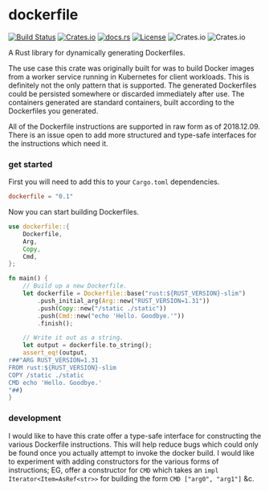 dockerfile
==========
[![Build Status](https://travis-ci.org/thedodd/dockerfile.svg?branch=master)](https://travis-ci.org/thedodd/dockerfile)
[![Crates.io](https://img.shields.io/crates/v/dockerfile.svg)](https://crates.io/crates/dockerfile)
[![docs.rs](https://docs.rs/dockerfile/badge.svg)](https://docs.rs/dockerfile)
[![License](https://img.shields.io/badge/license-Apache%202.0-blue.svg)](LICENSE)
![Crates.io](https://img.shields.io/crates/d/dockerfile.svg)
![Crates.io](https://img.shields.io/crates/dv/dockerfile.svg)
<!-- [![GitHub issues open](https://img.shields.io/github/issues-raw/thedodd/dockerfile.svg)]() -->
<!-- [![GitHub issues closed](https://img.shields.io/github/issues-closed-raw/thedodd/dockerfile.svg)]() -->

A Rust library for dynamically generating Dockerfiles.

The use case this crate was originally built for was to build Docker images from a worker service running in Kubernetes for client workloads. This is definitely not the only pattern that is supported. The generated Dockerfiles could be persisted somewhere or discarded immediately after use. The containers generated are standard containers, built according to the Dockerfiles you generated.

All of the Dockerfile instructions are supported in raw form as of 2018.12.09. There is an issue open to add more structured and type-safe interfaces for the instructions which need it.

### get started
First you will need to add this to your `Cargo.toml` dependencies.

```toml
dockerfile = "0.1"
```

Now you can start building Dockerfiles.

```rust
use dockerfile::{
    Dockerfile,
    Arg,
    Copy,
    Cmd,
};

fn main() {
    // Build up a new Dockerfile.
    let dockerfile = Dockerfile::base("rust:${RUST_VERSION}-slim")
        .push_initial_arg(Arg::new("RUST_VERSION=1.31"))
        .push(Copy::new("/static ./static"))
        .push(Cmd::new("echo 'Hello. Goodbye.'"))
        .finish();

    // Write it out as a string.
    let output = dockerfile.to_string();
    assert_eq!(output,
r##"ARG RUST_VERSION=1.31
FROM rust:${RUST_VERSION}-slim
COPY /static ./static
CMD echo 'Hello. Goodbye.'
"##)
}
```

### development
I would like to have this crate offer a type-safe interface for constructing the various Dockerfile instructions. This will help reduce bugs which could only be found once you actually attempt to invoke the docker build. I would like to experiment with adding constructors for the various forms of instructions; EG, offer a constructor for `CMD` which takes an `impl Iterator<Item=AsRef<str>>` for building the form `CMD ["arg0", "arg1"]` &c.
